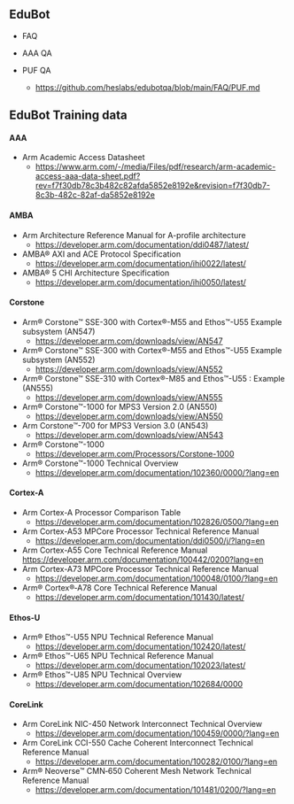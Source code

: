 ## EduBot  

* FAQ
  
* AAA QA
  
* PUF QA
  * https://github.com/heslabs/edubotqa/blob/main/FAQ/PUF.md

## EduBot Training data

#### AAA
* Arm Academic Access Datasheet
  * https://www.arm.com/-/media/Files/pdf/research/arm-academic-access-aaa-data-sheet.pdf?rev=f7f30db78c3b482c82afda5852e8192e&revision=f7f30db7-8c3b-482c-82af-da5852e8192e

#### AMBA
* Arm Architecture Reference Manual for A-profile architecture
  * https://developer.arm.com/documentation/ddi0487/latest/
* AMBA® AXI and ACE Protocol Specification
  * https://developer.arm.com/documentation/ihi0022/latest/
* AMBA® 5 CHI Architecture Specification
  * https://developer.arm.com/documentation/ihi0050/latest/

#### Corstone
* Arm® Corstone™ SSE-300 with Cortex®-M55 and Ethos™-U55 Example subsystem (AN547)
  * https://developer.arm.com/downloads/view/AN547
* Arm® Corstone™ SSE-300 with Cortex®-M55 and Ethos™-U55 Example subsystem (AN552)
  * https://developer.arm.com/downloads/view/AN552
* Arm® Corstone™ SSE-310 with Cortex®-M85 and Ethos™-U55 : Example (AN555)
  * https://developer.arm.com/downloads/view/AN555
* Arm® Corstone™-1000 for MPS3 Version 2.0 (AN550)
  * https://developer.arm.com/downloads/view/AN550
* Arm Corstone™-700 for MPS3 Version 3.0 (AN543)
  * https://developer.arm.com/downloads/view/AN543
* Arm® Corstone™-1000
  * https://developer.arm.com/Processors/Corstone-1000
* Arm® Corstone™-1000 Technical Overview
  * https://developer.arm.com/documentation/102360/0000/?lang=en

#### Cortex-A
* Arm Cortex-A Processor Comparison Table
  * https://developer.arm.com/documentation/102826/0500/?lang=en
* Arm Cortex-A53 MPCore Processor Technical Reference Manual
  * https://developer.arm.com/documentation/ddi0500/j/?lang=en
* Arm Cortex-A55 Core Technical Reference Manual
https://developer.arm.com/documentation/100442/0200?lang=en
* Arm Cortex-A73 MPCore Processor Technical Reference Manual
  * https://developer.arm.com/documentation/100048/0100/?lang=en
* Arm® Cortex®‑A78 Core Technical Reference Manual
  * https://developer.arm.com/documentation/101430/latest/

#### Ethos-U
* Arm® Ethos™-U55 NPU Technical Reference Manual
  * https://developer.arm.com/documentation/102420/latest/
* Arm® Ethos™-U65 NPU Technical Reference Manual
  * https://developer.arm.com/documentation/102023/latest/
* Arm® Ethos™-U85 NPU Technical Overview
  * https://developer.arm.com/documentation/102684/0000

#### CoreLink
* Arm CoreLink NIC-450 Network Interconnect Technical Overview
  * https://developer.arm.com/documentation/100459/0000/?lang=en
* Arm CoreLink CCI-550 Cache Coherent Interconnect Technical Reference Manual
  * https://developer.arm.com/documentation/100282/0100/?lang=en
* Arm® Neoverse™ CMN‑650 Coherent Mesh Network Technical Reference Manual
  * https://developer.arm.com/documentation/101481/0200/?lang=en
 
  
